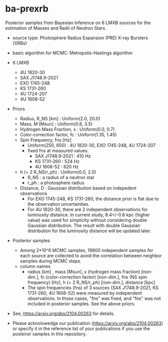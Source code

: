# ba-prexrb
Posterior samples from Bayesian Inference on 6 LMXB sources for the estimation of Masses and Radii of Neutron Stars.

* source type: Photosphere Radius Expansion (PRE) X-ray Bursters (XRBs)
* basic algorithm for MCMC: Metropolis-Hastings algorithm
* 6 LMXB
  * 4U 1820-30
  * SAX J1748.9-2021
  * EXO 1745-248
  * KS 1731-260
  * 4U 1724-207
  * 4U 1608-52

* Priors
  * Radius, R_NS [km] : Uniform(2.0, 20.0)
  * Mass, M [Msun] : Uniform(0.6, 3.5)
  * Hydrogen Mass Fraction, x : Uniform(0.0, 0.7)
  * Color-correction factor, fc : Uniform(1.35, 1.45)
  * Spin Frequency, fns [Hz]
    * Uniform(250, 650) : 4U 1820-30, EXO 1745-248, 4U 1724-207
    * fixed fns at measured values.
      * SAX J1748.9-2021 : 410 Hz
      * KS 1731-260 : 524 Hz
      * 4U 1608-52 : 620 Hz
  * h (= 2 R_NS/r_ph) : Uniform(0.0, 2.0)
    * R_NS : a radius of a neutron star
    * r_ph : a photosphere radius 
  * Distance, D : Gaussian distribution based on indepedent observations
    * For EXO 1745-248, KS 1731-260, the distance prior is flat due to the observation uncertainties.
    * For 4U 1820-30, there are 2 independent observations for luminosity distance. In current study, 8.4+/-0.6 kpc (higher value) was used for simplicity without considering double Gaussian distribution. The result with double Gaussian distribution for the luminosity distance will be updated later.

* Posterior samples
  * Among 2*10^6 MCMC samples, 19800 independent samples for each source are collected to avoid the correlation between neighbor samples during MCMC steps.
  * column names
    * radius [km] , mass [Msun], x (hydrogen mass fraction) [non-dim.], fc (color-correction factor) [non-dim.], fns (NS spin frequency) [Hz], h (= 2 R_NS/r_ph) [non-dim.], distance [kpc]
    * The spin frequencies (fns) of 3 sources (SAX J1748.9-2021, KS 1731-260, 4U 1608-52) were measured by independent observations. In those cases, "fns" was fixed, and "fns" was not included in posterior samples. See the above priors.


* See, https://arxiv.org/abs/2104.00263 for details.
* Please acknolowedge our publication (https://arxiv.org/abs/2104.00263) or specify it in the reference list of your publications if you use the posteiror samples in this repository.
